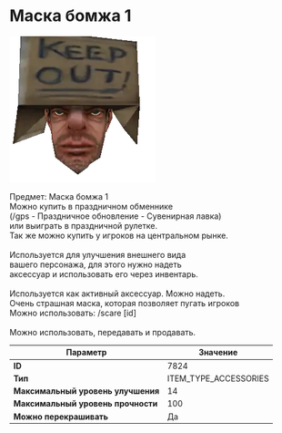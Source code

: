 # Маска бомжа 1

![Item Image](../img/7824.webp?raw=true)

Предмет: Маска бомжа 1<br>Можно купить в праздничном обменнике<br>(/gps - Праздничное обновление - Сувенирная лавка)<br>или выиграть в праздничной рулетке.<br>Так же можно купить у игроков на центральном рынке.<br><br>Используется для улучшения внешнего вида<br>вашего персонажа, для этого нужно надеть<br>аксессуар и использовать его через инвентарь.<br><br>Используется как активный аксессуар. Можно надеть.<br>Очень страшная маска, которая позволяет пугать игроков<br>Можно использовать: /scare [id]<br><br>Можно использовать, передавать и продавать.


| Параметр | Значение |
|----------|----------|
| **ID** | 7824 |
| **Тип** | ITEM_TYPE_ACCESSORIES |
| **Максимальный уровень улучшения** | 14 |
| **Максимальный уровень прочности** | 100 |
| **Можно перекрашивать** | Да |

